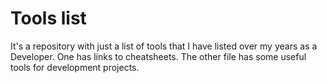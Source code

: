 # Tools list

It's a repository with just a list of tools that I have listed over my years as a Developer. One has links to cheatsheets. The other file has some useful tools for development projects.
